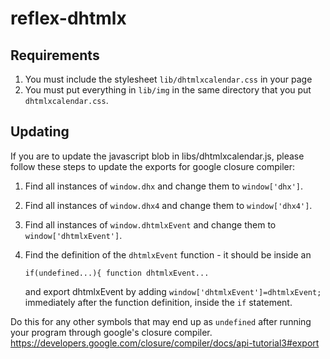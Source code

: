 # reflex-dhtmlx

Requirements
------------

1. You must include the stylesheet `lib/dhtmlxcalendar.css` in your page
2. You must put everything in `lib/img` in the same directory that you put
   `dhtmlxcalendar.css`.

Updating
--------

If you are to update the javascript blob in libs/dhtmlxcalendar.js, please follow 
these steps to update the exports for google closure compiler:

1. Find all instances of `window.dhx` and change them to `window['dhx']`.
2. Find all instances of `window.dhx4` and change them to `window['dhx4']`.
3. Find all instances of `window.dhtmlxEvent` and change them to `window['dhtmlxEvent']`.
4. Find the definition of the `dhtmlxEvent` function - it should be inside an 

    `if(undefined...){ function dhtmlxEvent...`

   and export dhtmlxEvent by adding `window['dhtmlxEvent']=dhtmlxEvent;` immediately after
   the function definition, inside the `if` statement.

Do this for any other symbols that may end up as `undefined` after running your program
through google's closure compiler. 
https://developers.google.com/closure/compiler/docs/api-tutorial3#export

